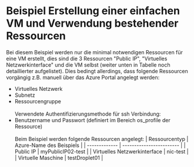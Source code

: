 # Beispiel Erstellung einer einfachen VM und Verwendung bestehender Ressourcen
Bei diesem Beispiel werden nur die minimal notwendigen Ressourcen für eine VM erstellt, dies sind die 3 Ressourcen "Public IP", "Virtuelles Netzwerkinterface" und die VM selbst (weiter unten in Tabelle noch detaillierter aufgelistet). Dies bedingt allerdings, dass folgende Ressourcen vorgängig z.B. manuell über das Azure Portal angelegt werden:
- Virtuelles Netzwerk
- Subnetz
- Ressourcengruppe
<br /><br />
Verwendete Authentifizierungsmethode für ssh Verbindung:
- Benutzername und Passwort
(definiert im Bereich os_profile der Ressource)
<br /><br />
Beim Beispiel werden folgende Ressourcen angelegt:
| Ressourcentyp | Azure-Name des Beispiels |
| ------------- | ------------------------ |
| Public IP | myPublicIP02-test |
| Virtuelles Netzwerkinterface | nic-test |
| Virtuelle Maschine | testDroplet01 |